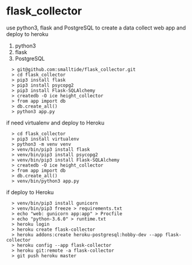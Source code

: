 # flask_collector
use python3, flask and PostgreSQL to create a data collect web app and deploy to heroku

1. python3
2. flask
3. PostgreSQL

```
  > git@github.com:smalltide/flask_collector.git
  > cd flask_collector
  > pip3 install flask
  > pip3 install psycopg2
  > pip3 install Flask-SQLAlchemy
  > createdb -O ice height_collector
  > from app import db
  > db.create_all()
  > python3 app.py
```

if need virtualenv and deploy to Heroku
```
  > cd flask_collector
  > pip3 install virtualenv
  > python3 -m venv venv
  > venv/bin/pip3 install flask
  > venv/bin/pip3 install psycopg2
  > venv/bin/pip3 install Flask-SQLAlchemy
  > createdb -O ice height_collector
  > from app import db
  > db.create_all()
  > venv/bin/python3 app.py
```

if deploy to Heroku
```
  > venv/bin/pip3 install gunicorn
  > venv/bin/pip3 freeze > requirements.txt
  > echo "web: gunicorn app:app" > Procfile
  > echo "python-3.6.0" > runtime.txt
  > heroku login
  > heroku create flask-collector
  > heroku addons:create heroku-postgresql:hobby-dev --app flask-collector
  > heroku config --app flask-collector
  > heroku git:remote -a flask-collector
  > git push heroku master
```
